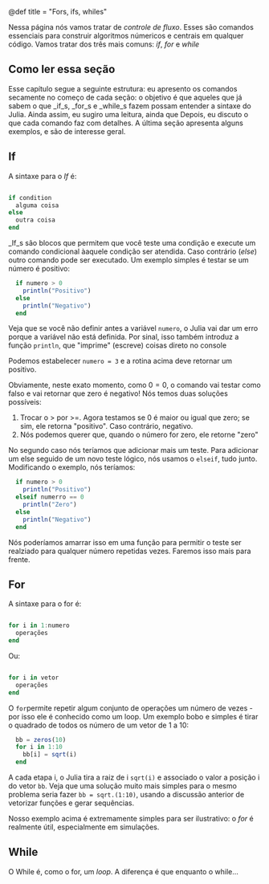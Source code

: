 @def title = "Fors, ifs, whiles"

Nessa página nós vamos tratar de _controle de fluxo_. Esses são comandos essenciais para construir algoritmos númericos e centrais em qualquer código. Vamos tratar dos três mais comuns: _if_, _for_ e _while_

## Como ler essa seção

Esse capítulo segue a seguinte estrutura: eu apresento os comandos secamente no começo de cada seção: o objetivo é que aqueles que já sabem o que _if_s, _for_s e _while_s fazem possam entender a sintaxe do Julia. Ainda assim, eu sugiro uma leitura, ainda que  Depois, eu discuto o que cada comando faz com detalhes. A última seção apresenta alguns exemplos, e são de interesse geral.

## If

A sintaxe para o _If_ é:

```julia

if condition
  alguma coisa
else
  outra coisa
end

```

_If_s são blocos que permitem que você teste uma condição e execute um comando condicional àaquele condição ser atendida. Caso contrário (_else_) outro comando pode ser executado. Um exemplo simples é testar se um número é positivo:

```julia
  if numero > 0
    println("Positivo")
  else
    println("Negativo")
  end
```

Veja que se você não definir antes a variável `numero`, o Julia vai dar um erro porque a variável não está definida. Por sinal, isso também introduz a função `println`, que "imprime" (escreve) coisas direto no console

Podemos estabelecer `numero = 3` e a rotina acima deve retornar um positivo.

Obviamente, neste exato momento, como $0 = 0$, o comando vai testar como falso e vai retornar que zero é negativo! Nós temos duas soluções possíveis:

1. Trocar o $>$ por >=. Agora testamos se 0 é maior ou igual que zero; se sim, ele retorna "positivo". Caso contrário, negativo.
2. Nós podemos querer que, quando o número for zero, ele retorne "zero"

No segundo caso nós teríamos que adicionar mais um teste. Para adicionar um else seguido de um novo teste lógico, nós usamos o `elseif`, tudo junto. Modificando o exemplo, nós teríamos:

```julia
  if numero > 0
    println("Positivo")
  elseif numerro == 0
    println("Zero")
  else
    println("Negativo")
  end
```

Nós poderíamos amarrar isso em uma função para permitir o teste ser realziado para qualquer número repetidas vezes. Faremos isso mais para frente.

## For

A sintaxe para o for é:

```julia

for i in 1:numero
  operações
end

```

Ou:

```julia

for i in vetor
  operações
end

```

O `for`permite repetir algum conjunto de operações um número de vezes - por isso ele é conhecido como um loop. Um exemplo bobo e simples é tirar o quadrado de todos os número de um vetor de 1 a 10:

```julia
  bb = zeros(10)
  for i in 1:10
    bb[i] = sqrt(i)
  end
```

A cada etapa i, o Julia tira a raiz de i `sqrt(i)` e associado o valor a posição i do vetor `bb`. Veja que uma solução muito mais simples para o mesmo problema seria fazer `bb = sqrt.(1:10)`, usando a discussão anterior de vetorizar funções e gerar sequências.

Nosso exemplo acima é extremamente simples para ser ilustrativo: o _for_ é realmente útil, especialmente em simulações.

## While

O While é, como o for, um _loop_. A diferença é que enquanto o while...
